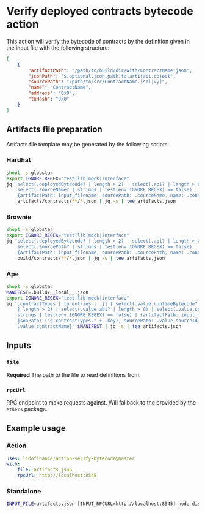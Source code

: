 # Verify deployed contracts bytecode action

This action will verify the bytecode of contracts by the definition given in the input file
with the following structure:

```json
[
    {
        "artifactPath": "/path/to/build/dir/with/ContractName.json",
        "jsonPath": "$.optional.json.path.to.artifact.object",
        "sourcePath": "/path/to/src/ContractName.[sol|vy]",
        "name": "ContractName",
        "address": "0x0",
        "txHash": "0x0"
    }
]
```

## Artifacts file preparation

Artifacts file template may be generated by the following scripts:

### Hardhat

```bash
shopt -s globstar
export IGNORE_REGEX="test|lib|mock|interface"
jq 'select(.deployedBytecode? | length > 2) | select(.abi? | length > 0) |
    select(.sourceName? | strings | test(env.IGNORE_REGEX) == false) |
    {artifactPath: input_filename, sourcePath: .sourceName, name: .contractName}' \
    artifacts/contracts/**/*.json | jq -s | tee artifacts.json
```

### Brownie

```bash
shopt -s globstar
export IGNORE_REGEX="test|lib|mock|interface"
jq 'select(.deployedBytecode? | length > 2) | select(.abi? | length > 0) |
    select(.sourcePath? | strings | test(env.IGNORE_REGEX) == false) |
    {artifactPath: input_filename, sourcePath: .sourcePath, name: .contractName}' \
    build/contracts/**/*.json | jq -s | tee artifacts.json
```

### Ape

```bash
shopt -s globstar
MANIFEST=.build/__local__.json
export IGNORE_REGEX="test|lib|mock|interface"
jq '.contractTypes | to_entries | .[] | select(.value.runtimeBytecode?.bytecode
    | length > 2) | select(.value.abi? | length > 0) | select(.value.sourceId? |
    strings | test(env.IGNORE_REGEX) == false) | {artifactPath: input_filename,
    jsonPath: ("$.contractTypes." + .key), sourcePath: .value.sourceId, name:
    .value.contractName}' $MANIFEST | jq -s | tee artifacts.json
```

## Inputs

### `file`

**Required** The path to the file to read definitions from.

### `rpcUrl`

RPC endpoint to make requests against. Will fallback to the
provided by the `ethers` package.

## Example usage

### Action

```yaml
uses: lidofinance/action-verify-bytecode@master
with:
    file: artifacts.json
    rpcUrl: http://localhost:8545
```

### Standalone

```bash
INPUT_FILE=artifacts.json [INPUT_RPCURL=http://localhost:8545] node dist/index.js
```

